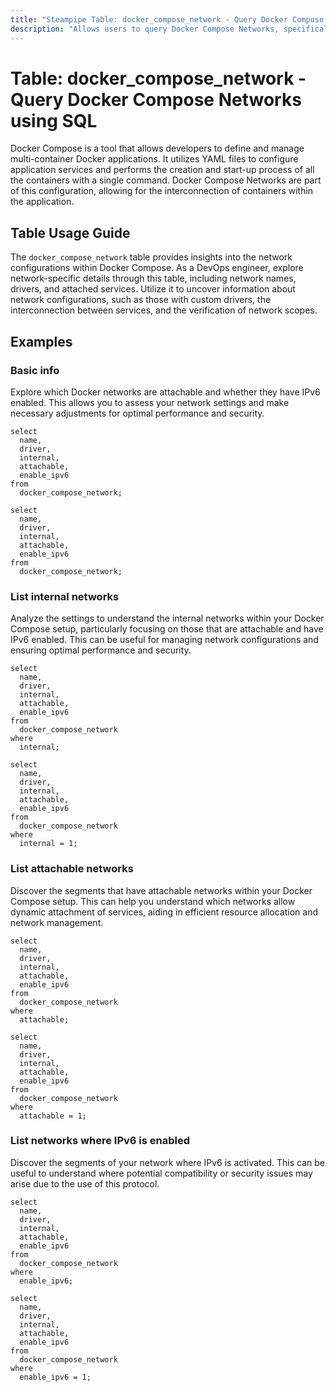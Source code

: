 ```yaml
---
title: "Steampipe Table: docker_compose_network - Query Docker Compose Networks using SQL"
description: "Allows users to query Docker Compose Networks, specifically the network configurations in a Docker Compose project."
---
```


# Table: docker_compose_network - Query Docker Compose Networks using SQL

Docker Compose is a tool that allows developers to define and manage multi-container Docker applications. It utilizes YAML files to configure application services and performs the creation and start-up process of all the containers with a single command. Docker Compose Networks are part of this configuration, allowing for the interconnection of containers within the application.

## Table Usage Guide

The `docker_compose_network` table provides insights into the network configurations within Docker Compose. As a DevOps engineer, explore network-specific details through this table, including network names, drivers, and attached services. Utilize it to uncover information about network configurations, such as those with custom drivers, the interconnection between services, and the verification of network scopes.

## Examples

### Basic info
Explore which Docker networks are attachable and whether they have IPv6 enabled. This allows you to assess your network settings and make necessary adjustments for optimal performance and security.

```sql+postgres
select
  name,
  driver,
  internal,
  attachable,
  enable_ipv6
from
  docker_compose_network;
```

```sql+sqlite
select
  name,
  driver,
  internal,
  attachable,
  enable_ipv6
from
  docker_compose_network;
```

### List internal networks
Analyze the settings to understand the internal networks within your Docker Compose setup, particularly focusing on those that are attachable and have IPv6 enabled. This can be useful for managing network configurations and ensuring optimal performance and security.

```sql+postgres
select
  name,
  driver,
  internal,
  attachable,
  enable_ipv6
from
  docker_compose_network
where
  internal;
```

```sql+sqlite
select
  name,
  driver,
  internal,
  attachable,
  enable_ipv6
from
  docker_compose_network
where
  internal = 1;
```

### List attachable networks
Discover the segments that have attachable networks within your Docker Compose setup. This can help you understand which networks allow dynamic attachment of services, aiding in efficient resource allocation and network management.

```sql+postgres
select
  name,
  driver,
  internal,
  attachable,
  enable_ipv6
from
  docker_compose_network
where
  attachable;
```

```sql+sqlite
select
  name,
  driver,
  internal,
  attachable,
  enable_ipv6
from
  docker_compose_network
where
  attachable = 1;
```

### List networks where IPv6 is enabled
Discover the segments of your network where IPv6 is activated. This can be useful to understand where potential compatibility or security issues may arise due to the use of this protocol.

```sql+postgres
select
  name,
  driver,
  internal,
  attachable,
  enable_ipv6
from
  docker_compose_network
where
  enable_ipv6;
```

```sql+sqlite
select
  name,
  driver,
  internal,
  attachable,
  enable_ipv6
from
  docker_compose_network
where
  enable_ipv6 = 1;
```